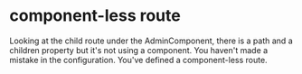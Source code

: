 # component-less route

Looking at the child route under the AdminComponent, there is a path and a children property but it's not using a component. You haven't made a mistake in the configuration. You've defined a component-less route.